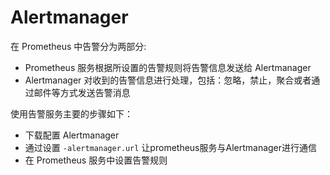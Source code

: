 # Alertmanager

在 Prometheus 中告警分为两部分:
- Prometheus 服务根据所设置的告警规则将告警信息发送给 Alertmanager
- Alertmanager 对收到的告警信息进行处理，包括：忽略，禁止，聚合或者通过邮件等方式发送告警消息

使用告警服务主要的步骤如下：
- 下载配置 Alertmanager
- 通过设置 `-alertmanager.url` 让prometheus服务与Alertmanager进行通信
- 在 Prometheus 服务中设置告警规则